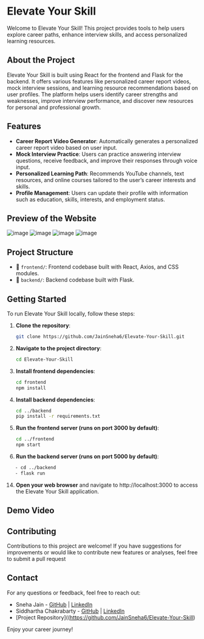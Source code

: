 # Elevate Your Skill

Welcome to Elevate Your Skill! This project provides tools to help users explore career paths, enhance interview skills, and access personalized learning resources.

## About the Project

Elevate Your Skill is built using React for the frontend and Flask for the backend. It offers various features like personalized career report videos, mock interview sessions, and learning resource recommendations based on user profiles. The platform helps users identify career strengths and weaknesses, improve interview performance, and discover new resources for personal and professional growth.

## Features

- **Career Report Video Generator**: Automatically generates a personalized career report video based on user input.
- **Mock Interview Practice**: Users can practice answering interview questions, receive feedback, and improve their responses through voice input.
- **Personalized Learning Path**: Recommends YouTube channels, text resources, and online courses tailored to the user’s career interests and skills.
- **Profile Management**: Users can update their profile with information such as education, skills, interests, and employment status.

## Preview of the Website

![image](https://github.com/user-attachments/assets/9e4d6ac2-64f1-4ce4-98f9-2fbd20da5d00)
![image](https://github.com/user-attachments/assets/cfe1c355-9603-4318-98a1-3a1932c3077c)
![image](https://github.com/user-attachments/assets/d47f65b5-e9ae-42b6-85bf-2be79b9b0e3d)
![image](https://github.com/user-attachments/assets/19c06b14-e07f-468a-9233-0bb82f84cdf8)






## Project Structure
- 📁 `frontend/`: Frontend codebase built with React, Axios, and CSS modules.
- 📁 `backend/`: Backend codebase built with Flask.

## Getting Started

To run Elevate Your Skill locally, follow these steps:

1. **Clone the repository**:  
   ```bash
   git clone https://github.com/JainSneha6/Elevate-Your-Skill.git
   ```

2. **Navigate to the project directory**:
   ```bash
   cd Elevate-Your-Skill
   ```
3. **Install frontend dependencies**:
   ```bash
   cd frontend
   npm install
   ```                
10. **Install backend dependencies**:
    ```bash
    cd ../backend
    pip install -r requirements.txt
    ```
12. **Run the frontend server (runs on port 3000 by default)**:
    ```bash
    cd ../frontend
    npm start
    ```
13. **Run the backend server (runs on port 5000 by default)**:
   ```bash
      - cd ../backend
      - flask run
   ```
14. **Open your web browser** and navigate to http://localhost:3000 to access the Elevate Your Skill application.

## Demo Video



## Contributing

Contributions to this project are welcome! If you have suggestions for improvements or would like to contribute new features or analyses, feel free to submit a pull request

## Contact

For any questions or feedback, feel free to reach out:

- Sneha Jain - [GitHub](https://github.com/JainSneha6) | [LinkedIn](https://www.linkedin.com/in/sneha-jain-473357261/)
- Siddhartha Chakrabarty - [GitHub](https://github.com/SiddharthaChakrabarty) | [LinkedIn](https://www.linkedin.com/in/siddharthachakrabarty)
- [Project Repository]((https://github.com/JainSneha6/Elevate-Your-Skill)

Enjoy your career journey!

